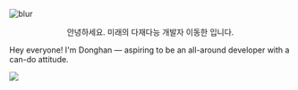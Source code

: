 ![blur](https://capsule-render.vercel.app/api?type=blur&height=300&color=gradient&text=Donghan's_Github&strokeWidth=2&section=footer&reversal=true&fontAlign=50&stroke=E0E0E0&fontSize=55&textBg=false)

<p align="center">
  안녕하세요. 미래의 다재다능 개발자 이동한 입니다.

  
  Hey everyone! I'm Donghan — aspiring to be an all-around developer with a can-do attitude.

  
  <img src="https://img.shields.io/badge/codebydh@gmail.com-EA4335?style=for-the-badge&logo=gmail&logoColor=white">
</p>
